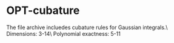 # OPT-cubature

The file archive incluedes cubature rules for Gaussian integrals.\\
Dimensions: 3-14\\
Polynomial exactness: 5-11
